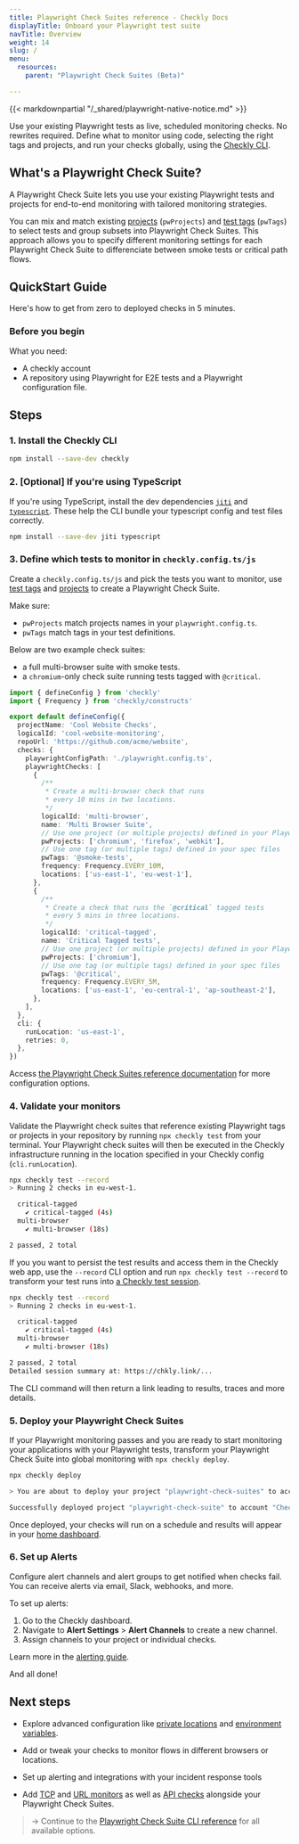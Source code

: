 ```yaml
---
title: Playwright Check Suites reference - Checkly Docs
displayTitle: Onboard your Playwright test suite
navTitle: Overview
weight: 14
slug: /
menu:
  resources:
    parent: "Playwright Check Suites (Beta)"

---
```


{{< markdownpartial "/_shared/playwright-native-notice.md" >}}

Use your existing Playwright tests as live, scheduled monitoring checks. No rewrites required. Define what to monitor using code, selecting the right tags and projects, and run your checks globally, using the [Checkly CLI](/docs/cli).

## What's a Playwright Check Suite?

A Playwright Check Suite lets you use your existing Playwright tests and projects for end-to-end monitoring with tailored monitoring strategies.

You can mix and match existing
[projects](https://playwright.dev/docs/test-projects) (`pwProjects`) and [test tags](https://playwright.dev/docs/test-annotations#tag-tests) (`pwTags`) to select tests and group subsets into Playwright Check Suites. This approach allows you to specify different monitoring settings for each Playwright Check Suite to differenciate between smoke tests or critical path flows.

## QuickStart Guide

Here's how to get from zero to deployed checks in 5 minutes.

###  Before you begin
What you need:

* A checkly account
* A repository using Playwright for E2E tests and a Playwright configuration file.

## Steps

### 1. Install the Checkly CLI


  ```bash {title="Terminal"}
  npm install --save-dev checkly
  ```

### 2. [Optional] If you're using TypeScript

  If you're using TypeScript, install the dev dependencies [`jiti`](https://www.npmjs.com/package/jiti) and [`typescript`](https://www.npmjs.com/package/typescript). These help the CLI bundle your typescript config and test files correctly.

  ```bash {title="Terminal"}
  npm install --save-dev jiti typescript
  ```

### 3. Define which tests to monitor in `checkly.config.ts/js`

Create a `checkly.config.ts/js` and pick the tests you want to monitor, use [test tags](https://playwright.dev/docs/test-annotations#tag-tests) and [projects](https://playwright.dev/docs/test-projects) to create a Playwright Check Suite.

Make sure:

* `pwProjects` match projects names in your `playwright.config.ts`.
* `pwTags` match tags in your test definitions.

Below are two example check suites:

* a full multi-browser suite with smoke tests.
* a `chromium`-only check suite running tests tagged with `@critical`.


```typescript {title="checkly.config.ts/js"}
import { defineConfig } from 'checkly'
import { Frequency } from 'checkly/constructs'

export default defineConfig({
  projectName: 'Cool Website Checks',
  logicalId: 'cool-website-monitoring',
  repoUrl: 'https://github.com/acme/website',
  checks: {
    playwrightConfigPath: './playwright.config.ts',
    playwrightChecks: [
      {
        /**
         * Create a multi-browser check that runs
         * every 10 mins in two locations.
         */
        logicalId: 'multi-browser',
        name: 'Multi Browser Suite',
        // Use one project (or multiple projects) defined in your Playwright config
        pwProjects: ['chromium', 'firefox', 'webkit'],
        // Use one tag (or multiple tags) defined in your spec files
        pwTags: '@smoke-tests',
        frequency: Frequency.EVERY_10M,
        locations: ['us-east-1', 'eu-west-1'],
      },
      {
        /**
         * Create a check that runs the `@critical` tagged tests
         * every 5 mins in three locations.
         */
        logicalId: 'critical-tagged',
        name: 'Critical Tagged tests',
        // Use one project (or multiple projects) defined in your Playwright config
        pwProjects: ['chromium'],
        // Use one tag (or multiple tags) defined in your spec files
        pwTags: '@critical',
        frequency: Frequency.EVERY_5M,
        locations: ['us-east-1', 'eu-central-1', 'ap-southeast-2'],
      },
    ],
  },
  cli: {
    runLocation: 'us-east-1',
    retries: 0,
  },
})
```

Access [the Playwright Check Suites reference documentation](/docs/playwright-checks/reference/) for more configuration options.

### 4. Validate your monitors

Validate the Playwright check suites that reference existing Playwright tags or projects in your repository by running `npx checkly test` from your terminal. Your Playwright check suites will then be executed in the Checkly infrastructure running in the location specified in your Checkly config (`cli.runLocation`).

```bash {title="Terminal"}
npx checkly test --record
> Running 2 checks in eu-west-1.

  critical-tagged
    ✔ critical-tagged (4s)
  multi-browser
    ✔ multi-browser (18s)

2 passed, 2 total
```

If you you want to persist the test results and access them in the Checkly web app, use the `--record` CLI option and run `npx checkly test --record` to transform your test runs into [a Checkly test session](/docs/testing/#test-sessions).

```bash {title="Terminal"}
npx checkly test --record
> Running 2 checks in eu-west-1.

  critical-tagged
    ✔ critical-tagged (4s)
  multi-browser
    ✔ multi-browser (18s)

2 passed, 2 total
Detailed session summary at: https://chkly.link/...
```

The CLI command will then return a link leading to results, traces and more details.

### 5. Deploy your Playwright Check Suites

If your Playwright monitoring passes and you are ready to start monitoring your applications with your Playwright tests, transform your Playwright Check Suite into global monitoring with `npx checkly deploy`.

```bash {title="Terminal"}
npx checkly deploy

> You are about to deploy your project "playwright-check-suites" to account "Checkly E2E Prod". Do you want to continue? … yes

Successfully deployed project "playwright-check-suite" to account "Checkly E2E Prod".
```

Once deployed, your checks will run on a schedule and results will appear in your [home dashboard](https://app.checklyhq.com/).

### 6. Set up Alerts

Configure alert channels and alert groups to get notified when checks fail. You can receive alerts via email, Slack, webhooks, and more.

To set up alerts:

1. Go to the Checkly dashboard.
2. Navigate to **Alert Settings** > **Alert Channels** to create a new channel.
3. Assign channels to your project or individual checks.

Learn more in the [alerting guide](https://www.checklyhq.com/docs/alerts/).

And all done!


## Next steps

* Explore advanced configuration like [private locations](/docs/private-locations/) and [environment variables](/docs/cli/env-vars/).
* Add or tweak your checks to monitor flows in different browsers or locations.
* Set up alerting and integrations with your incident response tools

* Add [TCP](/docs/tcp-checks) and [URL monitors](/docs/url-monitors) as well as [API checks](/docs/api-checks) alongside your Playwright Check Suites.

> → Continue to the [Playwright Check Suite CLI reference](/docs/playwright-checks/reference) for all available options.
